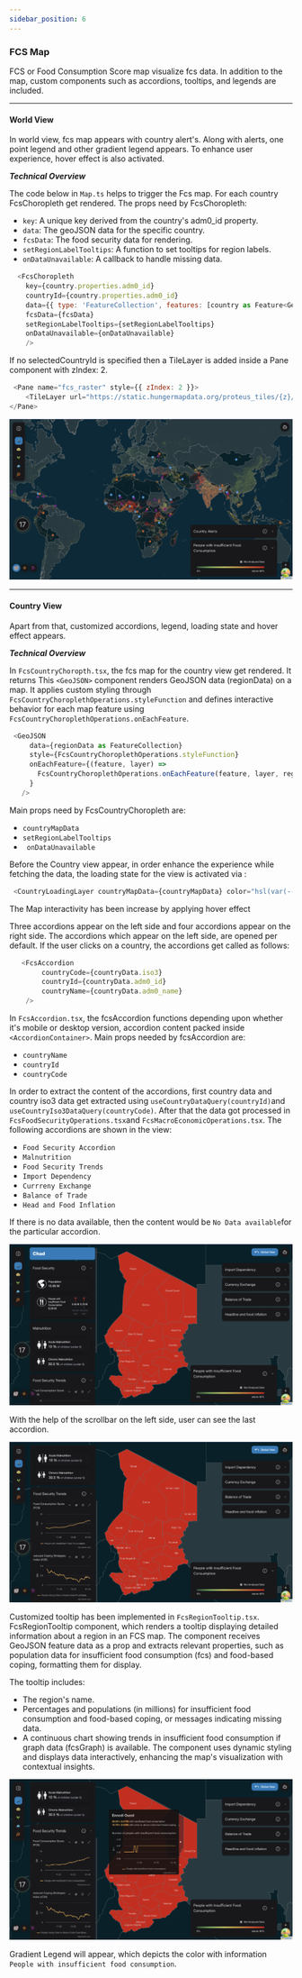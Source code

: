 ```yaml
---
sidebar_position: 6
---
```


### FCS Map

FCS or Food Consumption Score map visualize fcs data. In addition to the map, custom components such as accordions, tooltips, and legends are included.

---

#### World View 
In world view, fcs map appears with country alert's. Along with alerts, one point legend and other gradient legend appears. To enhance user experience, hover effect is also activated. 

***Technical Overview***

The code below in ```Map.ts``` helps to trigger the Fcs map. For each country FcsChoropleth get rendered. The props need by FcsChoropleth:
- ```key```: A unique key derived from the country's adm0_id property.
- ```data```: The geoJSON data for the specific country.
- ```fcsData```: The food security data for rendering.
- ```setRegionLabelTooltips```: A function to set tooltips for region labels.
- ```onDataUnavailable```: A callback to handle missing data. 

```js 
  <FcsChoropleth
    key={country.properties.adm0_id}
    countryId={country.properties.adm0_id}
    data={{ type: 'FeatureCollection', features: [country as Feature<Geometry, CountryProps>] }}
    fcsData={fcsData}
    setRegionLabelTooltips={setRegionLabelTooltips}
    onDataUnavailable={onDataUnavailable}
    />
```
If no selectedCountryId is specified then a TileLayer is added inside a Pane component with zIndex: 2.
```js
 <Pane name="fcs_raster" style={{ zIndex: 2 }}>
    <TileLayer url="https://static.hungermapdata.org/proteus_tiles/{z}/{x}/{y}.png" tms />
</Pane>
```

![Fcs World View](./assets/FcsWorldView.png)

---

#### Country View

Apart from that, customized accordions, legend, loading state and hover effect appears. 

 ***Technical Overview***

 In ```FcsCountryChoropth.tsx```, the fcs map for the country view get rendered. It returns 
This ```<GeoJSON>``` component renders GeoJSON data (regionData) on a map. It applies custom styling through ```FcsCountryChoroplethOperations.styleFunction``` and defines interactive behavior for each map feature using ```FcsCountryChoroplethOperations.onEachFeature```.
 ```js
  <GeoJSON
      data={regionData as FeatureCollection}
      style={FcsCountryChoroplethOperations.styleFunction}
      onEachFeature={(feature, layer) =>
        FcsCountryChoroplethOperations.onEachFeature(feature, layer, regionData as FeatureCollection)
      }
    />
 ```

 Main props need by FcsCountryChoropleth are:
- ```countryMapData```
- ```setRegionLabelTooltips```
- ``` onDataUnavailable```

 Before the Country view appear, in order enhance the experience while fetching the data, the loading state for the view is activated via : 

  ```js
   <CountryLoadingLayer countryMapData={countryMapData} color="hsl(var(--nextui-fcsAnimation))" />
  ```
The Map interactivity has been increase by applying hover effect

Three accordions appear on the left side and four accordions appear on the right side. The accordions which appear on the left side, are opened per default. If the user clicks on a country, the accordions get called as follows:

```js
   <FcsAccordion
        countryCode={countryData.iso3}
        countryId={countryData.adm0_id}
        countryName={countryData.adm0_name}
    />
```
In ```FcsAccordion.tsx```, the fcsAccordion functions depending upon whether it's mobile or desktop version, accordion content packed inside ```<AccordionContainer>```. Main props needed by fcsAccordion are: 

- ```countryName```
- ```countryId```
- ```countryCode```

In order to extract the content of the accordions, first country data and country iso3 data get extracted using ```useCountryDataQuery(countryId)```and ```useCountryIso3DataQuery(countryCode)```. After that the data got processed in ```FcsFoodSecurityOperations.tsx```and ```FcsMacroEconomicOperations.tsx```. The following accordions are shown in the view: 

- ```Food Security Accordion``` 
- ```Malnutrition```
- ```Food Security Trends```
- ```Import Dependency```
- ```Currreny Exchange```
- ```Balance of Trade```
- ```Head and Food Inflation```

If there is no data available, then the content would be ```No Data available```for the particular accordion.

![Fcs Country View](./assets/FcsCountryView.png)

With the help of the scrollbar on the left side, user can see the last accordion.

![Fcs Country View2](./assets/FcsCountryView2.png)

Customized tooltip has been implemented in ```FcsRegionTooltip.tsx```. FcsRegionTooltip component, which renders a tooltip displaying detailed information about a region in an FCS map. The component receives GeoJSON feature data as a prop and extracts relevant properties, such as population data for insufficient food consumption (fcs) and food-based coping, formatting them for display.

The tooltip includes:

- The region's name.
- Percentages and populations (in millions) for insufficient food consumption and food-based coping, or messages indicating missing data.
- A continuous chart showing trends in insufficient food consumption if graph data (fcsGraph) is available.
The component uses dynamic styling and displays data interactively, enhancing the map's visualization with contextual insights.

![Fcs Tooltip](./assets/FcsTooltip.png)

Gradient Legend will appear, which depicts the color with information ```People with insufficient food consumption```.  



